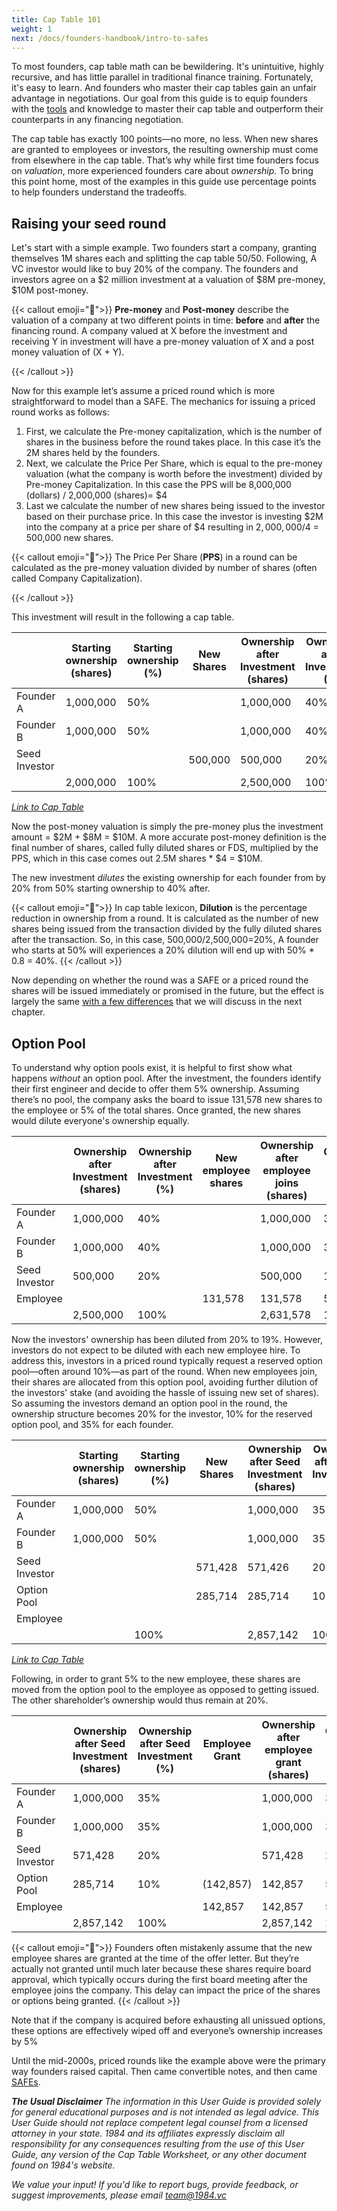 ```yaml
---
title: Cap Table 101
weight: 1
next: /docs/founders-handbook/intro-to-safes
---
```


To most founders, cap table math can be bewildering. It's unintuitive, highly recursive, and has little parallel in traditional finance training. Fortunately, it's easy to learn. And founders who master their cap tables gain an unfair advantage in negotiations. Our goal from this guide is to equip founders with the [tools](/docs/cap-table-worksheet) and knowledge to master their cap table and outperform their counterparts in any financing negotiation. 

The cap table has exactly 100 points—no more, no less. When new shares are granted to employees or investors, the resulting ownership must come from elsewhere in the cap table. That’s why while first time founders focus on *valuation*, more experienced founders care about *ownership.* To bring this point home, most of the examples in this guide use percentage points to help founders understand the tradeoffs. 

## Raising your seed round

Let's start with a simple example. Two founders start a company, granting themselves 1M shares each and splitting the cap table 50/50. Following, A VC investor would like to buy 20% of the company.  The founders and investors agree on a $2 million investment at a valuation of $8M pre-money, $10M post-money.

{{< callout emoji="📢">}}
**Pre-money** and **Post-money** describe the valuation of a company at two different points in time: **before** and **after** the financing round.  A company valued at X before the investment and receiving Y in investment will have a pre-money valuation of X and a post money valuation of (X + Y).

{{< /callout >}}

Now for this example let’s assume a priced round which is more straightforward to model than a SAFE. The mechanics for issuing a priced round works as follows:

1. First, we calculate the Pre-money capitalization, which is the number of shares in the business before the round takes place.  In this case it’s the 2M shares held by the founders.
2. Next, we calculate the Price Per Share, which is equal to the pre-money valuation (what the company is worth before the investment) divided by Pre-money Capitalization. In this case the PPS will be 8,000,000 (dollars) / 2,000,000 (shares)= $4 
3. Last we calculate the number of new shares being issued to the investor based on their purchase price.  In this case the investor is investing $2M into the company at a price per share of $4 resulting in $2,000,000/$4 = 500,000 new shares. 

{{< callout emoji="📢">}}
The Price Per Share (**PPS**) in a round can be calculated as the pre-money valuation divided by number of shares (often called Company Capitalization).

{{< /callout >}}

This investment will result in the following a cap table.

|  | Starting ownership (shares) | Starting ownership (%) | New Shares | Ownership after Investment (shares) | Ownership after Investment (%) |
| --- | --- | --- | --- | --- | --- |
| Founder A | 1,000,000 | 50%  |  | 1,000,000 | 40%  |
| Founder B | 1,000,000 | 50% |  | 1,000,000 | 40%  |
| Seed Investor |  |  | 500,000 | 500,000 | 20%  |
|  | 2,000,000 | 100% |  | 2,500,000 | 100% |

[*Link to Cap Table*](https://1984.vc/docs/cap-table-worksheet/#AAN4IgDgTgpgsg9gOygTxALgBwAYe4DQgAuAhhAOZSEDyYhAlogM4AKccANulgQK4I.MoAExr0mXAhDgB3ACLES6ANqg6Q9CACcIAoWRgoGgMZwAtqcQ6QCYqcNoQAMTh8hUCAAIAglcYALUihGdABGXHwQGSQIfzowZVB_QOC0MPDucHcjKARCdAAmAGYAOnyAVjKMEMLNMsKAFgwMQoB2AncpCHQAM2J2QQBfPESA6BS08IIDCGzcgpDigDZ8ls0QkMWsevWsfPqy9ohOnr7B4ZAksdD0jOnZvNSMYo2W.vqV1Yx87_zD47Rev0oAMALoEPrsGSyKDsSj2QgQHjA85qDRhKx6AzGMwWBBWGx2DTOVzuDwAIV8oyC13SBCi7li8TQKguVPGNymWRyDzKGQ6cC6ANOyJGyRpk0yM256Hqi2KvJwITqb00mhaNXqfwFJyBQ1FV1SHMl93QNWKWDKqrVLRCTU0i2qBxA_MFgMGYJAEKhMLh6ARSL1IFRDgAkoxGEiRLQGAhgrp9PYQCZzJYCATE2GI8IPKIY3HWWK0Bl6TE_HEEgWDbcuXMi1rXcLA5dqXXjdLWy6dWd9S3q1La3yjtqhbqPV65D7CPDESKg.oHBsMQmNIIIHRqWnbImAMpQbMhhAANyChG1BDoR5Pdlr.SNJcZFebKQVETu7dvoPB7EhE9hU67wIepAdDZEIABKLgIEI4wDEAA)

Now the post-money valuation is simply the pre-money plus the investment amount = $2M + $8M = $10M.  A more accurate post-money definition is the final number of shares, called fully diluted shares or FDS, multiplied by the PPS, which in this case comes out 2.5M shares * $4 = $10M.  

The new investment *dilutes* the existing ownership for each founder from by 20% from 50% starting ownership to 40% after. 

{{< callout emoji="📢">}}
In cap table lexicon, **Dilution** is the percentage reduction in ownership from a round. It is calculated as the number of new shares being issued from the transaction divided by the fully diluted shares after the transaction. So, in this case, 500,000/2,500,000=20%,  A founder who starts at 50% will experiences a 20% dilution will end up with 50% * 0.8  = 40%.
{{< /callout >}}


Now depending on whether the round was a SAFE or a priced round the shares will be issued immediately or promised in the future, but the effect is largely the same [with a few differences](../safe-vs-priced-round/) that we will discuss in the next chapter. 

## Option Pool

To understand why option pools exist, it is helpful to first show what happens *without* an option pool. After the investment, the founders identify their first engineer and decide to offer them 5% ownership. Assuming there’s no pool, the company asks the board to issue 131,578 new shares to the employee or 5% of the total shares. Once granted, the new shares would dilute everyone's ownership equally.

|  | Ownership after Investment (shares) | Ownership after Investment (%) | New employee shares | Ownership after employee joins (shares) | Ownership after employee joins (%) |
| --- | --- | --- | --- | --- | --- |
| Founder A | 1,000,000 | 40%  |  | 1,000,000 | 38.00% |
| Founder B | 1,000,000 | 40%  |  | 1,000,000 | 38.00% |
| Seed Investor | 500,000 | 20%  |  | 500,000 | 19.00% |
| Employee |  |  | 131,578 | 131,578 | 5.00% |
|  | 2,500,000 | 100% |  | 2,631,578 | 100% |

Now the investors' ownership has been diluted from 20% to 19%. However, investors do not expect to be diluted with each new employee hire. To address this, investors in a priced round typically request a reserved option pool—often around 10%—as part of the round. When new employees join, their shares are allocated from this option pool, avoiding further dilution of the investors' stake (and avoiding the hassle of issuing new set of shares). So assuming the investors demand an option pool in the round, the ownership structure becomes 20% for the investor, 10% for the reserved option pool, and 35% for each founder. 

|  | Starting ownership (shares) | Starting ownership (%) | New Shares | Ownership after Seed Investment (shares) | Ownership after Seed Investment (%) |
| --- | --- | --- | --- | --- | --- |
| Founder A | 1,000,000 | 50% |  | 1,000,000 | 35% |
| Founder B | 1,000,000 | 50% |  | 1,000,000 | 35% |
| Seed Investor |  |  | 571,428 | 571,426 | 20% |
| Option Pool |  |  | 285,714 | 285,714 | 10% |
| Employee |  |  |  |  |  |
|  |  | 100% |  | 2,857,142 | 100% |

[*Link to Cap Table*](/docs/cap-table-worksheet/#AAN4IgTg9g7gIghgFziAXAbVASwCapABhABoQEBPABwFM8BjCAWwYgDtiQW4GaUQAxCAFcW2KmADOAAgCC7cQAs4YKuNQBGfJq0loLMQswVUGEAqUr1W7SGphaVFgnUBWAHQBmABwAWAGxrnLz8Ar2cAXyJQM2VVFA0rfBJbe0d1NVcAJmdvb3cAdk9fAE5PDIzvTzyIqMUYywSksRSnFE9XPLy1QucinrKArLCAXRI4ABsx6BgqMaoEHgQwQSpqkBw8NXZyajpGZjYSTm48AWFRMEkAITlaiziExJBdfXlDYxrzWPirRrsHFvc7g8gJBoNBq2id2.1mS_1Q5Q8Pn8gSRIU8ENuXwev2a6iKrk8pWKGTUal8zjUWTyvmGowmUxmcwWSxWkTWuF4AElxOJltgAPIUBCYViqEjbHggehMVjsI6S7m8qjYSSC4Wim6fVCPZ4SV5GdAfOooR6w1ImjFak04uEWtmQ2Kmpq2_C0kDjSawRnzVCLZarda8PJbSiS8RiTAWQ5cSUAZQjKhkkk5LAAbioEBAwOxMGmM9xzRlsU8oHo9W9DaZMahnJ1vBlPDbzWp8UU2yUeu3euiRu76V7Zj6UAAzcbht0UZQAWVYVDIqE8xaQYAA5nM1SKWOIAAoQCBjSwkYSCcMCoWbx1hIA)

Following, in order to grant 5% to the new employee, these shares are moved from the option pool to the employee as opposed to getting issued.  The other shareholder’s ownership would thus remain at 20%.

|  | Ownership after Seed Investment (shares) | Ownership after Seed Investment (%) | Employee Grant  | Ownership after employee grant (shares) | Ownership after employee grant (%) |
| --- | --- | --- | --- | --- | --- |
| Founder A | 1,000,000 | 35% |  | 1,000,000 | 35% |
| Founder B | 1,000,000 | 35% |  | 1,000,000 | 35% |
| Seed Investor | 571,428 | 20% |  | 571,428 | 20% |
| Option Pool | 285,714 | 10% | (142,857) | 142,857 | 5% |
| Employee |  |  | 142,857 | 142,857 | 5% |
|  | 2,857,142 | 100% |  | 2,857,142 | 100% |

{{< callout emoji="📢">}}
Founders often mistakenly assume that the new employee shares are granted at the time of the offer letter. But they’re actually not granted until much later because these shares require board approval, which typically occurs during the first board meeting after the employee joins the company. This delay can impact the price of the shares or options being granted.
{{< /callout >}}


Note that if the company is acquired before exhausting all unissued options, these options are effectively wiped off and everyone’s ownership increases by 5%

Until the mid-2000s, priced rounds like the example above were the primary way founders raised capital. Then came convertible notes, and then came [SAFEs](../intro-to-safes/).

***The Usual Disclaimer***
*The information in this User Guide is provided solely for general educational purposes and is not intended as legal advice. This User Guide should not replace competent legal counsel from a licensed attorney in your state.*
*1984 and its affiliates expressly disclaim all responsibility for any consequences resulting from the use of this User Guide, any version of the Cap Table Worksheet, or any other document found on 1984's website.*

*We value your input! If you'd like to report bugs, provide feedback, or suggest improvements, please email <team@1984.vc>*
